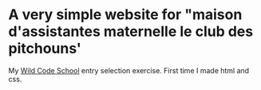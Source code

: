 # A very simple website for "maison d'assistantes maternelle le club des pitchouns'
My [Wild Code School](http://wildcodeschool.fr) entry selection exercise. First time I made html and css.
